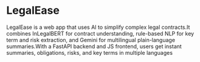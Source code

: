 # LegalEase
LegalEase is a web app that uses AI to simplify complex legal contracts.It combines InLegalBERT for contract understanding, rule-based NLP for key term and risk extraction, and Gemini for multilingual plain-language summaries.With a FastAPI backend and JS frontend, users get instant summaries, obligations, risks, and key terms in multiple languages
